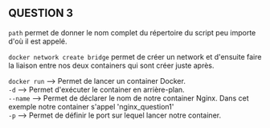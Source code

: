 ## QUESTION 3 ##

`path` permet de donner le nom complet du répertoire du script peu importe d'où il est appelé.  

`docker network create bridge` permet de créer un network et d'ensuite faire la liaison entre nos deux containers qui sont créer juste après.  

`docker run` --> Permet de lancer un container Docker.  
`-d` --> Permet d'exécuter le container en arrière-plan.  
`--name` --> Permet de déclarer le nom de notre container Nginx. Dans cet exemple notre container s'appel 'nginx_question1'  
`-p` --> Permet de définir le port sur lequel lancer notre container.